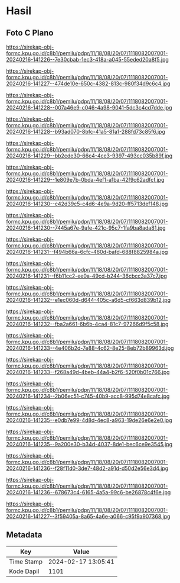 # Hasil

## Foto C Plano

https://sirekap-obj-formc.kpu.go.id/c8b1/pemilu/pdpr/11/18/08/20/07/1118082007001-20240216-141226--7e30cbab-1ec3-418a-a045-55eded20a8f5.jpg

https://sirekap-obj-formc.kpu.go.id/c8b1/pemilu/pdpr/11/18/08/20/07/1118082007001-20240216-141227--474de10e-650c-4382-813c-980f34d9c6c4.jpg

https://sirekap-obj-formc.kpu.go.id/c8b1/pemilu/pdpr/11/18/08/20/07/1118082007001-20240216-141228--007a46e9-c046-4a98-9041-5dc3c4cd7dde.jpg

https://sirekap-obj-formc.kpu.go.id/c8b1/pemilu/pdpr/11/18/08/20/07/1118082007001-20240216-141228--b93ad070-8bfc-41a5-81a1-288fd73c85f6.jpg

https://sirekap-obj-formc.kpu.go.id/c8b1/pemilu/pdpr/11/18/08/20/07/1118082007001-20240216-141229--bb2cde30-66c4-4ce3-9397-493cc035b89f.jpg

https://sirekap-obj-formc.kpu.go.id/c8b1/pemilu/pdpr/11/18/08/20/07/1118082007001-20240216-141229--1e809e7b-0bda-4ef1-a1ba-42f9c62adfcf.jpg

https://sirekap-obj-formc.kpu.go.id/c8b1/pemilu/pdpr/11/18/08/20/07/1118082007001-20240216-141230--c42d39c5-c4d6-4e9a-9d20-ff5713def148.jpg

https://sirekap-obj-formc.kpu.go.id/c8b1/pemilu/pdpr/11/18/08/20/07/1118082007001-20240216-141230--7445a67e-9afe-421c-95c7-1fa9ba8ada81.jpg

https://sirekap-obj-formc.kpu.go.id/c8b1/pemilu/pdpr/11/18/08/20/07/1118082007001-20240216-141231--f494b66a-6cfc-460d-bafd-688f8825984a.jpg

https://sirekap-obj-formc.kpu.go.id/c8b1/pemilu/pdpr/11/18/08/20/07/1118082007001-20240216-141231--f6b11cc2-ee0a-49cd-b244-36cbcc3a37c7.jpg

https://sirekap-obj-formc.kpu.go.id/c8b1/pemilu/pdpr/11/18/08/20/07/1118082007001-20240216-141232--e1ec060d-d644-405c-a6d5-cf663d839b12.jpg

https://sirekap-obj-formc.kpu.go.id/c8b1/pemilu/pdpr/11/18/08/20/07/1118082007001-20240216-141232--fba2a661-6b6b-4ca4-81c7-97266d9f5c58.jpg

https://sirekap-obj-formc.kpu.go.id/c8b1/pemilu/pdpr/11/18/08/20/07/1118082007001-20240216-141233--4e406b2d-7e88-4c62-8e25-8eb72b89963d.jpg

https://sirekap-obj-formc.kpu.go.id/c8b1/pemilu/pdpr/11/18/08/20/07/1118082007001-20240216-141233--f268a49d-4beb-44a4-b2f6-520f0b01c766.jpg

https://sirekap-obj-formc.kpu.go.id/c8b1/pemilu/pdpr/11/18/08/20/07/1118082007001-20240216-141234--2b06ec51-c745-40b9-acc8-995d74e8cafc.jpg

https://sirekap-obj-formc.kpu.go.id/c8b1/pemilu/pdpr/11/18/08/20/07/1118082007001-20240216-141235--e0db7e99-4d8d-4ec8-a963-19de26e6e2e0.jpg

https://sirekap-obj-formc.kpu.go.id/c8b1/pemilu/pdpr/11/18/08/20/07/1118082007001-20240216-141235--9a200e30-b34d-4037-8de1-bec6ce9e3545.jpg

https://sirekap-obj-formc.kpu.go.id/c8b1/pemilu/pdpr/11/18/08/20/07/1118082007001-20240216-141236--f28f11d0-3de7-48d2-a91d-d50d2e56e3d4.jpg

https://sirekap-obj-formc.kpu.go.id/c8b1/pemilu/pdpr/11/18/08/20/07/1118082007001-20240216-141236--678673c4-6165-4a5a-99c6-be26878c4f6e.jpg

https://sirekap-obj-formc.kpu.go.id/c8b1/pemilu/pdpr/11/18/08/20/07/1118082007001-20240216-141227--3f59405a-8a65-4a6e-a066-c95f9a907368.jpg


## Metadata

| Key        | Value               |
| ---------- | ------------------- |
| Time Stamp | 2024-02-17 13:05:41 |
| Kode Dapil | 1101                |




